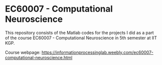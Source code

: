 
# EC60007 - Computational Neuroscience 

This repository consists of the Matlab codes for the projects I did as a part of the course EC60007 - Computational Neuroscience in 5th semester at IIT KGP.

Course webpage: https://informationprocessinglab.weebly.com/ec60007-computational-neuroscience.html



